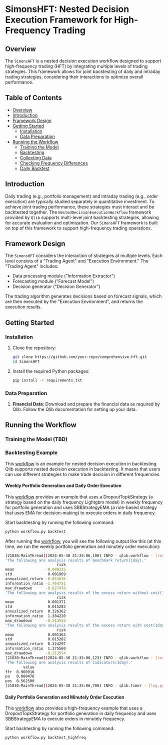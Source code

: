 # SimonsHFT: Nested Decision Execution Framework for High-Frequency Trading

## Overview

The `SimonsHFT` is a nested decision execution workflow designed to support high-frequency trading (HFT) by integrating multiple levels of trading strategies. This framework allows for joint backtesting of daily and intraday trading strategies, considering their interactions to optimize overall performance.

## Table of Contents

- [Overview](#overview)
- [Introduction](#introduction)
- [Framework Design](#framework-design)
- [Getting Started](#getting-started)
  - [Installation](#installation)
  - [Data Preparation](#data-preparation)
- [Running the Workflow](#running-the-workflow)
  - [Training the Model](#training-the-model)
  - [Backtesting](#backtesting)
  - [Collecting Data](#collecting-data)
  - [Checking Frequency Differences](#checking-frequency-differences)
  - [Daily Backtest](#daily-backtest)

## Introduction

Daily trading (e.g., portfolio management) and intraday trading (e.g., order execution) are typically studied separately in quantitative investment. To achieve joint trading performance, these strategies must interact and be backtested together. The `NestedDecisionExecutionWorkflow` framework provided by `Qlib` supports multi-level joint backtesting strategies, allowing for accurate evaluation and optimization. Our `SimonsHFT` framework is built on top of this framework to support high-frequency trading operations.

## Framework Design

The `SimonsHFT` considers the interaction of strategies at multiple levels. Each level consists of a "Trading Agent" and "Execution Environment." The "Trading Agent" includes:
- Data processing module ("Information Extractor")
- Forecasting module ("Forecast Model")
- Decision generator ("Decision Generator")

The trading algorithm generates decisions based on forecast signals, which are then executed by the "Execution Environment", and returns the execution results.

## Getting Started

### Installation

1. Clone the repository:

    ```bash
    git clone https://github.com/your-repo/comprehensive-hft.git
    cd SimonsHFT
    ```

2. Install the required Python packages:

    ```bash
    pip install -r requirements.txt
    ```

### Data Preparation

1. **Financial Data**: Download and prepare the financial data as required by Qlib. Follow the Qlib documentation for setting up your data.

## Running the Workflow

### Training the Model (TBD)

### Backtesting Example

This [workflow](#workflow.py) is an example for nested decision execution in backtesting. Qlib supports nested decision execution in backtesting. It means that users can use different strategies to make trade decision in different frequencies.

#### Weekly Portfolio Generation and Daily Order Execution

This [workflow](#workflow.py) provides an example that uses a DropoutTopkStrategy (a strategy based on the daily frequency Lightgbm model) in weekly frequency for portfolio generation and uses SBBStrategyEMA (a rule-based strategy that uses EMA for decision-making) to execute orders in daily frequency. 

Start backtesting by running the following command:
```bash
python workflow.py backtest
```

After running the [workflow](#workflow.py), you will see the following output like this (at this time, we run the weekly portfolio generation and minutely order execution):

```bash
[21830:MainThread](2024-05-30 21:35:06,100) INFO - qlib.workflow - [record_temp.py:515] - Portfolio analysis record 'port_analysis_1day.pkl' has been saved as the artifact of the Experiment 1
'The following are analysis results of benchmark return(1day).'
                       risk
mean              -0.000225
std                0.001969
annualized_return -0.053616
information_ratio -1.764751
max_drawdown      -0.027478
'The following are analysis results of the excess return without cost(1day).'
                       risk
mean               0.001371
std                0.015283
annualized_return  0.326362
information_ratio  1.384220
max_drawdown      -0.213554
'The following are analysis results of the excess return with cost(1day).'
                       risk
mean               0.001363
std                0.015282
annualized_return  0.324297
information_ratio  1.375560
max_drawdown      -0.213554
[21830:MainThread](2024-05-30 21:35:06,123) INFO - qlib.workflow - [record_temp.py:540] - Indicator analysis record 'indicator_analysis_1day.pkl' has been saved as the artifact of the Experiment 1
'The following are analysis results of indicators(1day).'
        value
ffr  0.960916
pa   0.000476
pos  0.562500
[21830:MainThread](2024-05-30 21:35:06,708) INFO - qlib.timer - [log.py:127] - Time cost: 0.000s | waiting `async_log` Done
```

#### Daily Portfolio Generation and Minutely Order Execution

This [workflow](#workflow.py) also provides a high-frequency example that uses a DropoutTopkStrategy for portfolio generation in daily frequency and uses SBBStrategyEMA to execute orders in minutely frequency. 

Start backtesting by running the following command:
```bash
python workflow.py backtest_highfreq
```


